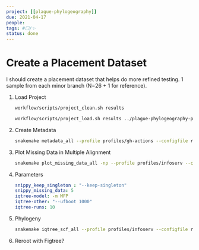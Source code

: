 ```yaml
---
project: [[plague-phylogeography]]
due: 2021-04-17
people:
tags: #⬜/✨  
status: done
---
```


# Create a Placement Dataset

I should create a placement dataset that helps do more refined testing. 1 sample from each minor branch (N=26 + 1 for reference).

1. Load Project
	```bash
	workflow/scripts/project_clean.sh results

	workflow/scripts/project_load.sh results ../plague-phylogeography-projects/placement
	```

1. Create Metadata
	```bash
	snakemake metadata_all --profile profiles/gh-actions --configfile results/config/snakemake.yaml
	```
	
1. Plot Missing Data in Multiple Alignment
	```bash
	snakemake plot_missing_data_all -np --profile profiles/infoserv --configfile results/config/snakemake.yaml
	```
1. Parameters
	```yaml
	snippy_keep_singleton : "--keep-singleton"
	snippy_missing_data: 5
	iqtree-model: -m MFP
	iqtree-other: "--ufboot 1000"
	iqtree-runs: 10
	```

1. Phylogeny
	```bash
	snakemake iqtree_scf_all --profile profiles/infoserv --configfile results/config/snakemake.yaml
	```
	
1. Reroot with Figtree?